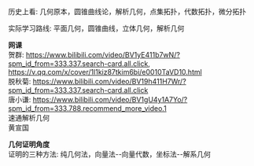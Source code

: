 历史上看: 几何原本，圆锥曲线论，解析几何，点集拓扑，代数拓扑，微分拓扑  
  
实际学习路线: 平面几何，圆锥曲线，立体几何，解析几何  
  
**网课**  
贺群: https://www.bilibili.com/video/BV1yE411b7wN/?spm_id_from=333.337.search-card.all.click, https://v.qq.com/x/cover/1l1kiz87tkim6bi/e0010TaVD10.html  
脱秋菊: https://www.bilibili.com/video/BV19h411H7Wr/?spm_id_from=333.337.search-card.all.click  
唐小谦: https://www.bilibili.com/video/BV1gU4y1A7Yo/?spm_id_from=333.788.recommend_more_video.1  
速通解析几何  
黄宣国  
  
**几何证明角度**  
证明的三种方法: 纯几何法，向量法--向量代数，坐标法--解系几何  
